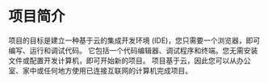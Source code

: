 # 项目简介
项目的目标是建立一种基于云的集成开发环境 (IDE)，您只需要一个浏览器，即可编写、运行和调试代码。
它包括一个代码编辑器、调试程序和终端。您无需安装文件或配置开发计算机，即可开始新的项目。
项目基于云，因此您可以从办公室、家中或任何地方使用已连接互联网的计算机完成项目。
